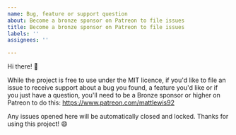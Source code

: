 ```yaml
---
name: Bug, feature or support question
about: Become a bronze sponsor on Patreon to file issues
title: Become a bronze sponsor on Patreon to file issues
labels: ''
assignees: ''

---
```


Hi there! :wave: 

While the project is free to use under the MIT licence, if you'd like to file an issue to receive support about a bug you found, a feature you'd like or if you just have a question, you'll need to be a Bronze sponsor or higher on Patreon to do this: https://www.patreon.com/mattlewis92

Any issues opened here will be automatically closed and locked. Thanks for using this project! :smile:

